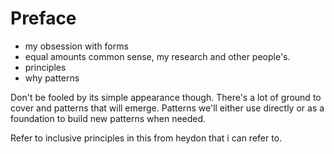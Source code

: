 # Preface

- my obsession with forms
- equal amounts common sense, my research and other people's.
- principles
- why patterns


Don't be fooled by its simple appearance though. There's a lot of ground to cover and patterns that will emerge. Patterns we'll either use directly or as a foundation to build new patterns when needed.

Refer to inclusive principles in this from heydon that i can refer to.